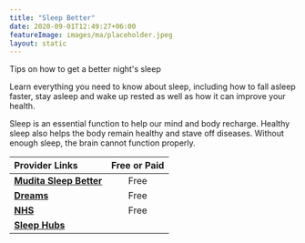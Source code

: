 ```yaml
---
title: "Sleep Better"
date: 2020-09-01T12:49:27+06:00
featureImage: images/ma/placeholder.jpeg
layout: static
---
```


Tips on how to get a better night's sleep

Learn everything you need to know about sleep, including how to fall asleep faster, stay asleep and wake up rested as well as how it can improve your health.

Sleep is an essential function to help our mind and body recharge. Healthy sleep also helps the body remain healthy and stave off diseases. Without enough sleep, the brain cannot function properly.

| Provider Links      | Free or Paid  |  
| :-----------          | :--------------:      |  
| [**Mudita Sleep Better**](https://campaign.mudita.com/mudita_sleep_better?msclkid=3b76ddc10d021dd1befdbede43e0e0da) | Free | 
| [**Dreams**](https://www.dreams.co.uk/sleep-better-hub?msclkid=acb0da718ed91cd437e2be620bc234fe) | Free | 
| [**NHS**](https://www.nhs.uk/every-mind-matters/coronavirus/how-to-fall-asleep-faster-and-sleep-better/) | Free | 
| [**Sleep Hubs**](https://sleephubs.com/) |  | 
  

<br/><br/>






